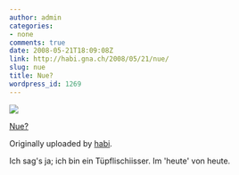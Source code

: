 ```yaml
---
author: admin
categories:
- none
comments: true
date: 2008-05-21T18:09:08Z
link: http://habi.gna.ch/2008/05/21/nue/
slug: nue
title: Nue?
wordpress_id: 1269
---
```


[![](http://farm3.static.flickr.com/2060/2510923925_c80c40deea_m.jpg)](http://www.flickr.com/photos/habi/2510923925/)
   

 
  [Nue?](http://www.flickr.com/photos/habi/2510923925/)
    

  Originally uploaded by [habi](http://www.flickr.com/people/habi/).
 



Ich sag's ja; ich bin ein Tüpflischiisser. Im 'heute' von heute.
  

